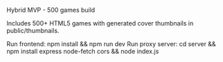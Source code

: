 Hybrid MVP - 500 games build

Includes 500+ HTML5 games with generated cover thumbnails in public/thumbnails.

Run frontend: npm install && npm run dev
Run proxy server: cd server && npm install express node-fetch cors && node index.js
